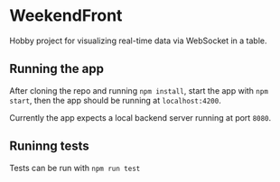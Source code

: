 # WeekendFront

Hobby project for visualizing real-time data via WebSocket in a table.

## Running the app
After cloning the repo and running `npm install`, start the app with `npm start`, then the app should be running at `localhost:4200`.

Currently the app expects a local backend server running at port `8080`.

## Runinng tests
Tests can be run with `npm run test`
